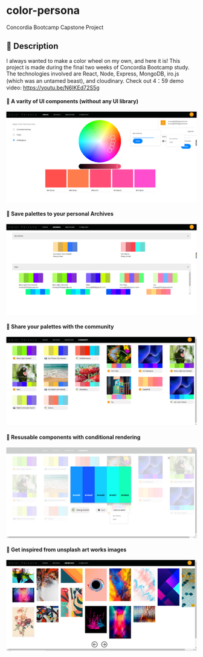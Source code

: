 # color-persona

Concordia Bootcamp Capstone Project

## 🦊 Description

I always wanted to make a color wheel on my own, and here it is!
This project is made during the final two weeks of Concordia Bootcamp study. The technologies involved are React, Node, Express, MongoDB, iro.js (which was an untamed beast), and cloudinary.
Check out 4：59 demo video: https://youtu.be/N6IKEd72S5g

#### 👶 A varity of UI components (without any UI library)

![Alt text](/assets/1.png?raw=true "create")

#### 👶 Save palettes to your personal Archives

![Alt text](/assets/2.png?raw=true "archive")

#### 👶 Share your palettes with the community

![Alt text](/assets/3.png?raw=true "community")

#### 👶 Resusable components with conditional rendering

![Alt text](/assets/4.png?raw=true "mini-swatch")

#### 🎩 Get inspired from unsplash art works images

![Alt text](/assets/5.png?raw=true "inspiration")
